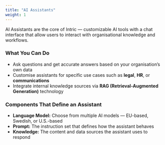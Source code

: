 ```yaml
---
title: "AI Assistants"
weight: 1
---
```


AI Assistants are the core of Intric — customizable AI tools with a chat interface that allow users to interact with organisational knowledge and workflows.

### What You Can Do
- Ask questions and get accurate answers based on your organisation’s own data  
- Customise assistants for specific use cases such as **legal**, **HR**, or **communications**  
- Integrate internal knowledge sources via **RAG (Retrieval-Augmented Generation)** technology  

### Components That Define an Assistant
- **Language Model:** Choose from multiple AI models — EU-based, Swedish, or U.S.-based  
- **Prompt:** The instruction set that defines how the assistant behaves  
- **Knowledge:** The content and data sources the assistant uses to respond  
